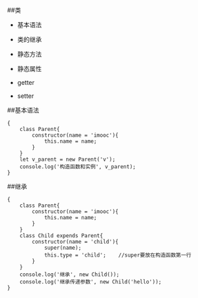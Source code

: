 ##类

- 基本语法

- 类的继承

- 静态方法

- 静态属性

- getter

- setter



##基本语法

```
{
    class Parent{
        constructor(name = 'imooc'){
            this.name = name;
        }
    }
    let v_parent = new Parent('v');
    console.log('构造函数和实例', v_parent);
}
```



##继承

```
{
    class Parent{
        constructor(name = 'imooc'){
            this.name = name;
        }
    }
    class Child expends Parent{
        constructor(name = 'child'){
            super(name);
            this.type = 'child';    //super要放在构造函数第一行
        }
    }
    console.log('继承', new Child());
    console.log('继承传递参数', new Child('hello'));
}
```




























